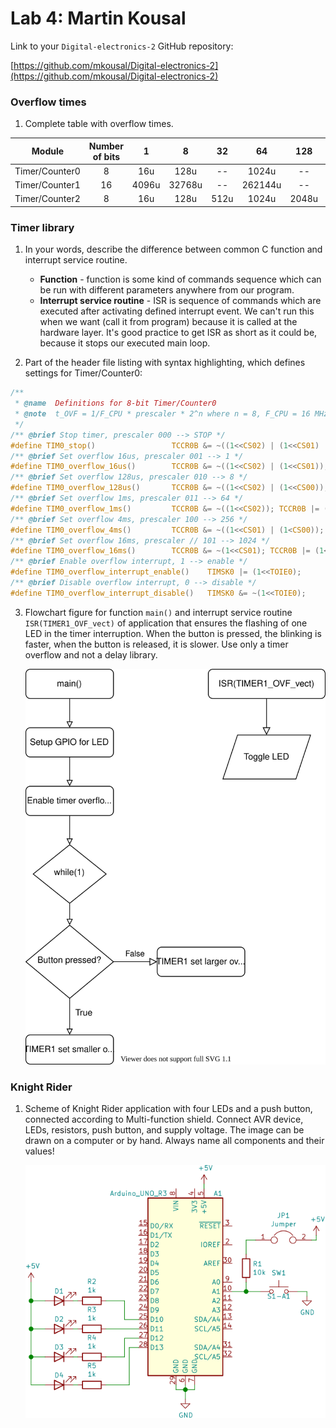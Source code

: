 # Lab 4: Martin Kousal

Link to your `Digital-electronics-2` GitHub repository:

   [https://github.com/mkousal/Digital-electronics-2](https://github.com/mkousal/Digital-electronics-2)


### Overflow times

1. Complete table with overflow times.

| **Module** | **Number of bits** | **1** | **8** | **32** | **64** | **128** | **256** | **1024** |
| :-: | :-: | :-: | :-: | :-: | :-: | :-: | :-: | :-: |
| Timer/Counter0 | 8  | 16u | 128u | -- | 1024u | -- | 4096u | 16384u |
| Timer/Counter1 | 16 | 4096u | 32768u | -- | 262144u | -- | 1048576u | 4194304u |
| Timer/Counter2 | 8  | 16u | 128u | 512u | 1024u | 2048u | 4096u | 16384u |


### Timer library

1. In your words, describe the difference between common C function and interrupt service routine.
   * **Function** - function is some kind of commands sequence which can be run with different parameters anywhere from our program.
   * **Interrupt service routine** - ISR is sequence of commands which are executed after activating defined interrupt event. We can't run this when we want (call it from program) because it is called at the hardware layer. It's good practice to get ISR as short as it could be, because it stops our executed main loop.

2. Part of the header file listing with syntax highlighting, which defines settings for Timer/Counter0:

```c
/**
 * @name  Definitions for 8-bit Timer/Counter0
 * @note  t_OVF = 1/F_CPU * prescaler * 2^n where n = 8, F_CPU = 16 MHz
 */
/** @brief Stop timer, prescaler 000 --> STOP */
#define TIM0_stop()                 TCCR0B &= ~((1<<CS02) | (1<<CS01) | (1<<CS00));
/** @brief Set overflow 16us, prescaler 001 --> 1 */
#define TIM0_overflow_16us()        TCCR0B &= ~((1<<CS02) | (1<<CS01)); TCCR0B |= (1<<CS00);
/** @brief Set overflow 128us, prescaler 010 --> 8 */
#define TIM0_overflow_128us()       TCCR0B &= ~((1<<CS02) | (1<<CS00)); TCCR0B |= (1<<CS01);
/** @brief Set overflow 1ms, prescaler 011 --> 64 */
#define TIM0_overflow_1ms()         TCCR0B &= ~((1<<CS02)); TCCR0B |= (1<<CS01) | (1<<CS00);
/** @brief Set overflow 4ms, prescaler 100 --> 256 */
#define TIM0_overflow_4ms()         TCCR0B &= ~((1<<CS01) | (1<CS00)); TCCR0B |= (1<<CS02);
/** @brief Set overflow 16ms, prescaler // 101 --> 1024 */
#define TIM0_overflow_16ms()        TCCR0B &= ~(1<<CS01); TCCR0B |= (1<<CS02) | (1<<CS00);
/** @brief Enable overflow interrupt, 1 --> enable */
#define TIM0_overflow_interrupt_enable()    TIMSK0 |= (1<<TOIE0);
/** @brief Disable overflow interrupt, 0 --> disable */
#define TIM0_overflow_interrupt_disable()   TIMSK0 &= ~(1<<TOIE0);
```

3. Flowchart figure for function `main()` and interrupt service routine `ISR(TIMER1_OVF_vect)` of application that ensures the flashing of one LED in the timer interruption. When the button is pressed, the blinking is faster, when the button is released, it is slower. Use only a timer overflow and not a delay library.

   ![your figure](images/flowchart.svg)


### Knight Rider

1. Scheme of Knight Rider application with four LEDs and a push button, connected according to Multi-function shield. Connect AVR device, LEDs, resistors, push button, and supply voltage. The image can be drawn on a computer or by hand. Always name all components and their values!

   ![your figure](images/schematic.svg)